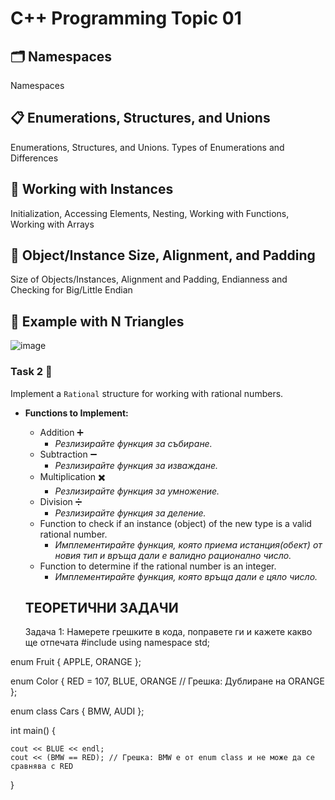 # C++ Programming Topic 01

## 🗂 Namespaces
Namespaces

## 📋 Enumerations, Structures, and Unions
Enumerations, Structures, and Unions. Types of Enumerations and Differences

## 🔧 Working with Instances
Initialization, Accessing Elements, Nesting, Working with Functions, Working with Arrays

## 📐 Object/Instance Size, Alignment, and Padding
Size of Objects/Instances, Alignment and Padding, Endianness and Checking for Big/Little Endian

## 🔺 Example with N Triangles

![image](https://github.com/user-attachments/assets/411b20dc-a361-4551-8086-7eb28b762b29)

### Task 2 🧮
Implement a `Rational` structure for working with rational numbers.

- **Functions to Implement:**
  - Addition ➕
    - *Резлизирайте функция за събиране.*
  - Subtraction ➖
    - *Резлизирайте функция за изваждане.*
  - Multiplication ✖️
    - *Резлизирайте функция за умножение.*
  - Division ➗
    - *Резлизирайте функция за деление.*
  - Function to check if an instance (object) of the new type is a valid rational number.
    - *Имплементирайте функция, която приема истанция(обект) от новия тип и връща дали е валидно рационално число.*
  - Function to determine if the rational number is an integer.
    - *Имплементирайте функция, която връща дали е цяло число.*

   ## ТЕОРЕТИЧНИ ЗАДАЧИ
  Задача 1: Намерете грешките в кода, поправете ги и кажете какво ще отпечата
  #include <iostream>
using namespace std;

enum Fruit {
	APPLE,
	ORANGE
};

enum Color {
	RED = 107,
	BLUE,
	ORANGE // Грешка: Дублиране на ORANGE
};

enum class Cars {
	BMW,
	AUDI
};

int main() {
    
	cout << BLUE << endl;
	cout << (BMW == RED); // Грешка: BMW е от enum class и не може да се сравнява с RED
}
